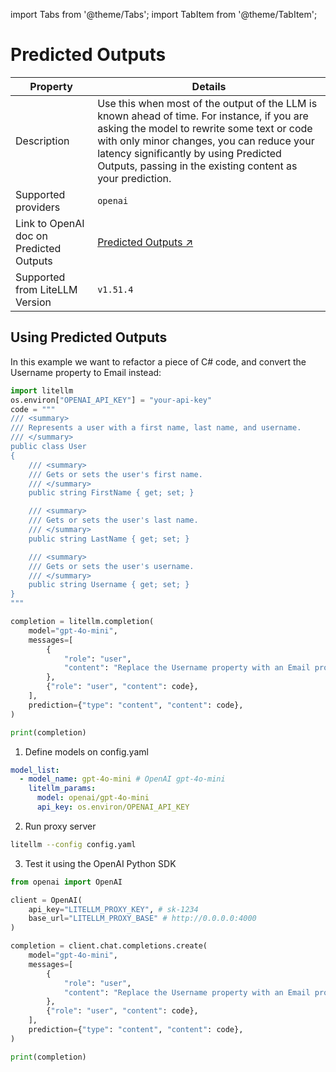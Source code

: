 import Tabs from '@theme/Tabs';
import TabItem from '@theme/TabItem';

# Predicted Outputs

| Property | Details |
|-------|-------|
| Description | Use this when most of the output of the LLM is known ahead of time. For instance, if you are asking the model to rewrite some text or code with only minor changes, you can reduce your latency significantly by using Predicted Outputs, passing in the existing content as your prediction. |
| Supported providers | `openai` |
| Link to OpenAI doc on Predicted Outputs | [Predicted Outputs ↗](https://platform.openai.com/docs/guides/latency-optimization#use-predicted-outputs) |
| Supported from LiteLLM Version | `v1.51.4` |



## Using Predicted Outputs

<Tabs>
<TabItem label="LiteLLM Python SDK" value="Python">

In this example we want to refactor a piece of C# code, and convert the Username property to Email instead:
```python
import litellm
os.environ["OPENAI_API_KEY"] = "your-api-key"
code = """
/// <summary>
/// Represents a user with a first name, last name, and username.
/// </summary>
public class User
{
    /// <summary>
    /// Gets or sets the user's first name.
    /// </summary>
    public string FirstName { get; set; }

    /// <summary>
    /// Gets or sets the user's last name.
    /// </summary>
    public string LastName { get; set; }

    /// <summary>
    /// Gets or sets the user's username.
    /// </summary>
    public string Username { get; set; }
}
"""

completion = litellm.completion(
    model="gpt-4o-mini",
    messages=[
        {
            "role": "user",
            "content": "Replace the Username property with an Email property. Respond only with code, and with no markdown formatting.",
        },
        {"role": "user", "content": code},
    ],
    prediction={"type": "content", "content": code},
)

print(completion)
```

</TabItem>
<TabItem label="LiteLLM Proxy Server" value="proxy">

1. Define models on config.yaml

```yaml
model_list:
  - model_name: gpt-4o-mini # OpenAI gpt-4o-mini
    litellm_params:
      model: openai/gpt-4o-mini
      api_key: os.environ/OPENAI_API_KEY 

```

2. Run proxy server

```bash
litellm --config config.yaml
```

3. Test it using the OpenAI Python SDK


```python
from openai import OpenAI

client = OpenAI(
    api_key="LITELLM_PROXY_KEY", # sk-1234
    base_url="LITELLM_PROXY_BASE" # http://0.0.0.0:4000
)

completion = client.chat.completions.create(
    model="gpt-4o-mini",
    messages=[
        {
            "role": "user",
            "content": "Replace the Username property with an Email property. Respond only with code, and with no markdown formatting.",
        },
        {"role": "user", "content": code},
    ],
    prediction={"type": "content", "content": code},
)

print(completion)
```

</TabItem>
</Tabs>
